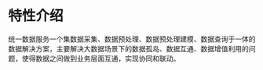 # 特性介绍

统一数据服务一个集数据采集、数据预处理、数据预处理建模、数据查询于一体的数据解决方案，主要解决大数据场景下的数据孤岛、数据互通、数据增值利用的问题，使得数据之间做到业务层面互通，实现协同和联动。